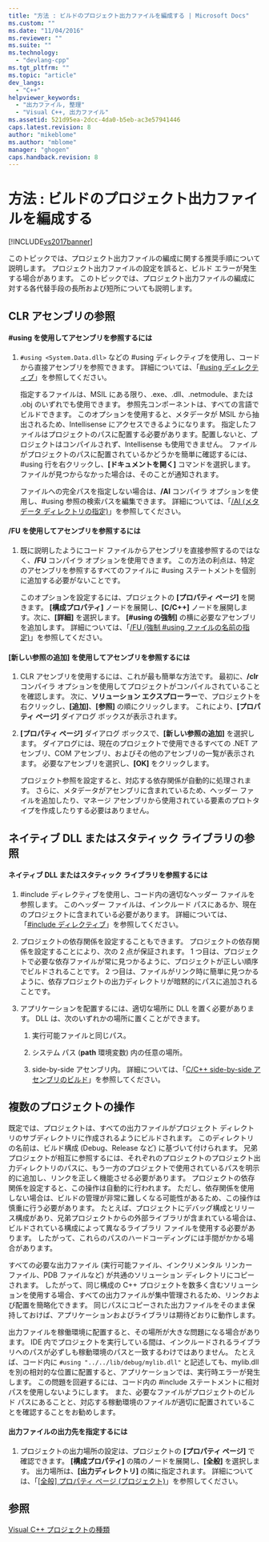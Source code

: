 ```yaml
---
title: "方法 : ビルドのプロジェクト出力ファイルを編成する | Microsoft Docs"
ms.custom: ""
ms.date: "11/04/2016"
ms.reviewer: ""
ms.suite: ""
ms.technology: 
  - "devlang-cpp"
ms.tgt_pltfrm: ""
ms.topic: "article"
dev_langs: 
  - "C++"
helpviewer_keywords: 
  - "出力ファイル, 整理"
  - "Visual C++, 出力ファイル"
ms.assetid: 521d95ea-2dcc-4da0-b5eb-ac3e57941446
caps.latest.revision: 8
author: "mikeblome"
ms.author: "mblome"
manager: "ghogen"
caps.handback.revision: 8
---
```

# 方法 : ビルドのプロジェクト出力ファイルを編成する
[!INCLUDE[vs2017banner](../assembler/inline/includes/vs2017banner.md)]

このトピックでは、プロジェクト出力ファイルの編成に関する推奨手順について説明します。  プロジェクト出力ファイルの設定を誤ると、ビルド エラーが発生する場合があります。  このトピックでは、プロジェクト出力ファイルの編成に対する各代替手段の長所および短所についても説明します。  
  
## CLR アセンブリの参照  
  
#### \#using を使用してアセンブリを参照するには  
  
1.  `#using <System.Data.dll>` などの \#using ディレクティブを使用し、コードから直接アセンブリを参照できます。  詳細については、「[\#using ディレクティブ](../preprocessor/hash-using-directive-cpp.md)」を参照してください。  
  
     指定するファイルは、MSIL にある限り、.exe、.dll、.netmodule、または .obj のいずれでも使用できます。  参照先コンポーネントは、すべての言語でビルドできます。  このオプションを使用すると、メタデータが MSIL から抽出されるため、Intellisense にアクセスできるようになります。  指定したファイルはプロジェクトのパスに配置する必要があります。配置しないと、プロジェクトはコンパイルされず、Intellisense も使用できません。  ファイルがプロジェクトのパスに配置されているかどうかを簡単に確認するには、\#using 行を右クリックし、**\[ドキュメントを開く\]** コマンドを選択します。  ファイルが見つからなかった場合は、そのことが通知されます。  
  
     ファイルへの完全パスを指定しない場合は、**\/AI** コンパイラ オプションを使用し、\#using 参照の検索パスを編集できます。  詳細については、「[\/AI \(メタデータ ディレクトリの指定\)](../build/reference/ai-specify-metadata-directories.md)」を参照してください。  
  
#### \/FU を使用してアセンブリを参照するには  
  
1.  既に説明したようにコード ファイルからアセンブリを直接参照するのではなく、**\/FU** コンパイラ オプションを使用できます。  この方法の利点は、特定のアセンブリを参照するすべてのファイルに \#using ステートメントを個別に追加する必要がないことです。  
  
     このオプションを設定するには、プロジェクトの **\[プロパティ ページ\]** を開きます。  **\[構成プロパティ\]** ノードを展開し、**\[C\/C\+\+\]** ノードを展開します。次に、**\[詳細\]** を選択します。  **\[\#using の強制\]** の横に必要なアセンブリを追加します。  詳細については、「[\/FU \(強制 \#using ファイルの名前の指定\)](../build/reference/fu-name-forced-hash-using-file.md)」を参照してください。  
  
#### \[新しい参照の追加\] を使用してアセンブリを参照するには  
  
1.  CLR アセンブリを使用するには、これが最も簡単な方法です。  最初に、**\/clr** コンパイラ オプションを使用してプロジェクトがコンパイルされていることを確認します。  次に、**ソリューション エクスプローラー**で、プロジェクトを右クリックし、**\[追加\]**、**\[参照\]** の順にクリックします。  これにより、**\[プロパティ ページ\]** ダイアログ ボックスが表示されます。  
  
2.  **\[プロパティ ページ\]** ダイアログ ボックスで、**\[新しい参照の追加\]** を選択します。  ダイアログには、現在のプロジェクトで使用できるすべての .NET アセンブリ、COM アセンブリ、およびその他のアセンブリの一覧が表示されます。  必要なアセンブリを選択し、**\[OK\]** をクリックします。  
  
     プロジェクト参照を設定すると、対応する依存関係が自動的に処理されます。  さらに、メタデータがアセンブリに含まれているため、ヘッダー ファイルを追加したり、マネージ アセンブリから使用されている要素のプロトタイプを作成したりする必要はありません。  
  
## ネイティブ DLL またはスタティック ライブラリの参照  
  
#### ネイティブ DLL またはスタティック ライブラリを参照するには  
  
1.  \#include ディレクティブを使用し、コード内の適切なヘッダー ファイルを参照します。  このヘッダー ファイルは、インクルード パスにあるか、現在のプロジェクトに含まれている必要があります。  詳細については、「[\#include ディレクティブ](../preprocessor/hash-include-directive-c-cpp.md)」を参照してください。  
  
2.  プロジェクトの依存関係を設定することもできます。  プロジェクトの依存関係を設定することにより、次の 2 点が保証されます。  1 つ目は、プロジェクトで必要な依存ファイルが常に見つかるように、プロジェクトが正しい順序でビルドされることです。  2 つ目は、ファイルがリンク時に簡単に見つかるように、依存プロジェクトの出力ディレクトリが暗黙的にパスに追加されることです。  
  
3.  アプリケーションを配置するには、適切な場所に DLL を置く必要があります。  DLL は、次のいずれかの場所に置くことができます。  
  
    1.  実行可能ファイルと同じパス。  
  
    2.  システム パス \(**path** 環境変数\) 内の任意の場所。  
  
    3.  side\-by\-side アセンブリ内。  詳細については、「[C\/C\+\+ side\-by\-side アセンブリのビルド](../build/building-c-cpp-side-by-side-assemblies.md)」を参照してください。  
  
## 複数のプロジェクトの操作  
 既定では、プロジェクトは、すべての出力ファイルがプロジェクト ディレクトリのサブディレクトリに作成されるようにビルドされます。  このディレクトリの名前は、ビルド構成   \(Debug、Release など\) に基づいて付けられます。  兄弟プロジェクトが相互に参照するには、それぞれのプロジェクトのプロジェクト出力ディレクトリのパスに、もう一方のプロジェクトで使用されているパスを明示的に追加し、リンクを正しく機能させる必要があります。  プロジェクトの依存関係を設定すると、この操作は自動的に行われます。  ただし、依存関係を使用しない場合は、ビルドの管理が非常に難しくなる可能性があるため、この操作は慎重に行う必要があります。  たとえば、プロジェクトにデバッグ構成とリリース構成があり、兄弟プロジェクトからの外部ライブラリが含まれている場合は、ビルドされている構成によって異なるライブラリ ファイルを使用する必要があります。  したがって、これらのパスのハードコーディングには手間がかかる場合があります。  
  
 すべての必要な出力ファイル \(実行可能ファイル、インクリメンタル リンカー ファイル、PDB ファイルなど\) が共通のソリューション ディレクトリにコピーされます。  したがって、同じ構成の C\+\+ プロジェクトを数多く含むソリューションを使用する場合、すべての出力ファイルが集中管理されるため、リンクおよび配置を簡略化できます。  同じパスにコピーされた出力ファイルをそのまま保持しておけば、アプリケーションおよびライブラリは期待どおりに動作します。  
  
 出力ファイルを稼働環境に配置すると、その場所が大きな問題になる場合があります。  IDE 内でプロジェクトを実行している間は、インクルードされるライブラリへのパスが必ずしも稼動環境のパスと一致するわけではありません。  たとえば、コード内に `#using "../../lib/debug/mylib.dll"` と記述しても、mylib.dll を別の相対的な位置に配置すると、アプリケーションでは、実行時エラーが発生します。  この問題を回避するには、コード内の \#include ステートメントに相対パスを使用しないようにします。  また、必要なファイルがプロジェクトのビルド パスにあることと、対応する稼動環境のファイルが適切に配置されていることを確認することをお勧めします。  
  
#### 出力ファイルの出力先を指定するには  
  
1.  プロジェクトの出力場所の設定は、プロジェクトの **\[プロパティ ページ\]** で確認できます。  **\[構成プロパティ\]** の隣のノードを展開し、**\[全般\]** を選択します。  出力場所は、**\[出力ディレクトリ\]** の隣に指定されます。  詳細については、「[\[全般\] プロパティ ページ \(プロジェクト\)](../Topic/General%20Property%20Page%20\(Project\).md)」を参照してください。  
  
## 参照  
 [Visual C\+\+ プロジェクトの種類](../ide/visual-cpp-project-types.md)
